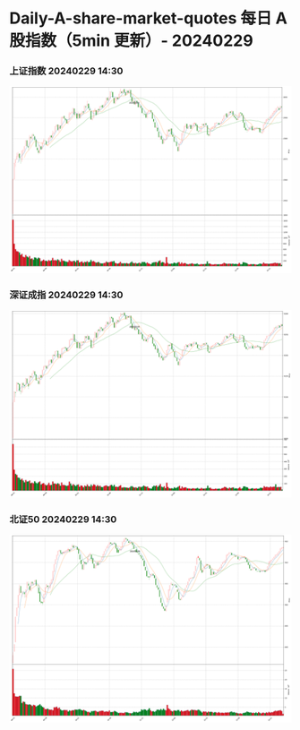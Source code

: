 
# Daily-A-share-market-quotes 每日 A 股指数（5min 更新）- 20240229

### 上证指数 20240229 14:30
![](./fig/2024/2/20240229-sh000001.png)

### 深证成指 20240229 14:30
![](./fig/2024/2/20240229-sz399001.png)

### 北证50 20240229 14:30
![](./fig/2024/2/20240229-bj899050.png)
